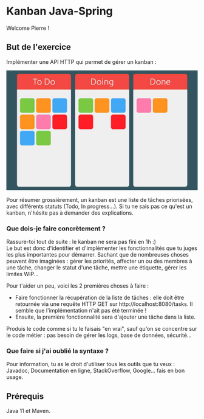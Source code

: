 # Kanban Java-Spring

Welcome Pierre !

## But de l'exercice

Implémenter une API HTTP qui permet de gérer un kanban : 

![Kanban image](kanban.jpg)

Pour résumer grossièrement, un kanban est une liste de tâches priorisées, avec différents statuts (Todo, In progress...). 
Si tu ne sais pas ce qu'est un kanban, n'hésite pas à demander des explications.

### Que dois-je faire concrètement ?
Rassure-toi tout de suite : le kanban ne sera pas fini en 1h :)   
Le but est donc d'identifier et d'implémenter les fonctionnalités que tu juges les plus importantes pour démarrer. 
Sachant que de nombreuses choses peuvent être imaginées : gérer les priorités, affecter un ou des membres à une tâche, changer le statut d'une tâche, mettre une étiquette, gérer les limites WIP...  

Pour t'aider un peu, voici les 2 premières choses à faire : 
- Faire fonctionner la récupération de la liste de tâches : elle doit être retournée via une requête HTTP GET sur http://localhost:8080/tasks. Il semble que l'implémentation n'ait pas été terminée !
- Ensuite, la première fonctionnalité sera d'ajouter une tâche dans la liste.

Produis le code comme si tu le faisais "en vrai", sauf qu'on se concentre sur le code métier : pas besoin de gérer les logs, base de données, sécurité...

### Que faire si j'ai oublié la syntaxe ?
Pour information, tu as le droit d'utiliser tous les outils que tu veux : Javadoc, Documentation en ligne, StackOverflow, Google... fais en bon usage.

## Prérequis
Java 11 et Maven.
